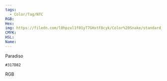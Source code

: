 ```yaml
---
tags:
  - Color/Tag/NTC
RGB:
Hex:
img: https://filedn.com/l0hpzxl1f01yT7GHxtF8cyk/Color%20Snake/standard_csv_to_svg/%23/317D82.svg
CMYK:
HSL:
Name:
---
```

Paradiso
```palette
#317D82
```
RGB

